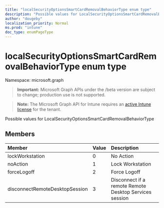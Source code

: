 ```yaml
---
title: "localSecurityOptionsSmartCardRemovalBehaviorType enum type"
description: "Possible values for LocalSecurityOptionsSmartCardRemovalBehaviorType"
author: "dougeby"
localization_priority: Normal
ms.prod: "intune"
doc_type: enumPageType
---
```


# localSecurityOptionsSmartCardRemovalBehaviorType enum type

Namespace: microsoft.graph

> **Important:** Microsoft Graph APIs under the /beta version are subject to change; production use is not supported.

> **Note:** The Microsoft Graph API for Intune requires an [active Intune license](https://go.microsoft.com/fwlink/?linkid=839381) for the tenant.

Possible values for LocalSecurityOptionsSmartCardRemovalBehaviorType

## Members
|Member|Value|Description|
|:---|:---|:---|
|lockWorkstation|0|No Action|
|noAction|1|Lock Workstation|
|forceLogoff|2|Force Logoff|
|disconnectRemoteDesktopSession|3|Disconnect if a remote Remote Desktop Services session|



